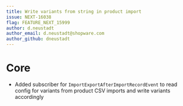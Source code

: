```yaml
---
title: Write variants from string in product import
issue: NEXT-16038
flag: FEATURE_NEXT_15999
author: d.neustadt
author_email: d.neustadt@shopware.com 
author_github: dneustadt
---
```

# Core
* Added subscriber for `ImportExportAfterImportRecordEvent` to read config for variants from product CSV imports and write variants accordingly
